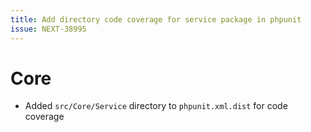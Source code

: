 ```yaml
---
title: Add directory code coverage for service package in phpunit
issue: NEXT-38995
---
```

# Core
* Added `src/Core/Service` directory to `phpunit.xml.dist` for code coverage
